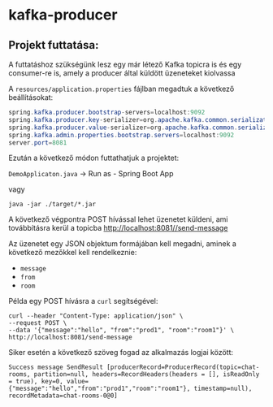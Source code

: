 # kafka-producer


## Projekt futtatása:
A futtatáshoz szükségünk lesz egy már létező Kafka topicra is és egy consumer-re is, amely a producer által küldött üzeneteket kiolvassa

A `resources/application.properties` fájlban megadtuk a következő beállításokat:
```java
spring.kafka.producer.bootstrap-servers=localhost:9092
spring.kafka.producer.key-serializer=org.apache.kafka.common.serialization.LongSerializer
spring.kafka.producer.value-serializer=org.apache.kafka.common.serialization.StringSerializer
spring.kafka.admin.properties.bootstrap.servers=localhost:9092
server.port=8081
```

Ezután a következő módon futtathatjuk a projektet:

`DemoApplicaton.java` -> Run as - Spring Boot App

vagy

```
java -jar ./target/*.jar
```

A következő végpontra POST hívással lehet üzenetet küldeni, ami továbbításra kerül a topicba
[http://localhost:8081//send-message](http://localhost:8081//send-message)

Az üzenetet egy JSON objektum formájában kell megadni, aminek a következő mezőkkel kell rendelkeznie:
* `message`
* `from`
* `room`

Példa egy POST hívásra a `curl` segítségével:
```
curl --header "Content-Type: application/json" \
--request POST \
--data '{"message":"hello", "from":"prod1", "room":"room1"}' \
http://localhost:8081/send-message
```

Siker esetén a következő szöveg fogad az alkalmazás logjai között:
```
Success message SendResult [producerRecord=ProducerRecord(topic=chat-rooms, partition=null, headers=RecordHeaders(headers = [], isReadOnly = true), key=0, value={"message":"hello","from":"prod1","room":"room1"}, timestamp=null), recordMetadata=chat-rooms-0@0]
```

